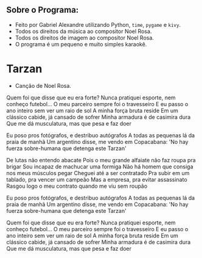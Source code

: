 
## Sobre o Programa:

- Feito por Gabriel Alexandre utilizando Python, `time`, `pygame` e `kivy`.
- Todos os direitos da música ao compositor Noel Rosa.
- Todos os direitos de imagem ao compositor Noel Rosa.
- O programa é um pequeno e muito simples karaokê.

# Tarzan

* Canção de Noel Rosa.

Quem foi que disse que eu era forte?
Nunca pratiquei esporte, nem conheço futebol...
O meu parceiro sempre foi o travesseiro
E eu passo o ano inteiro sem ver um raio de sol
A minha força bruta reside
Em um clássico cabide, já cansado de sofrer
Minha armadura é de casimira dura
Que me dá musculatura, mas que pesa e faz doer

Eu poso pros fotógrafos, e destribuo autógrafos
A todas as pequenas lá da praia de manhã
Um argentino disse, me vendo em Copacabana:
'No hay fuerza sobre-humana que detenga este Tarzan'

De lutas não entendo abacate
Pois o meu grande alfaiate não faz roupa pra brigar
Sou incapaz de machucar uma formiga
Não há homem que consiga nos meus músculos pegar
Cheguei até a ser contratado
Pra subir em um tablado, pra vencer um campeão
Mas a empresa, pra evitar assassinato
Rasgou logo o meu contrato quando me viu sem roupão

Eu poso pros fotógrafos, e destribuo autógrafos
A todas as pequenas lá da praia de manhã
Um argentino disse, me vendo em Copacabana:
'No hay fuerza sobre-humana que detenga este Tarzan'

Quem foi que disse que eu era forte?
Nunca pratiquei esporte, nem conheço futebol...
O meu parceiro sempre foi o travesseiro
E eu passo o ano inteiro sem ver um raio de sol
A minha força bruta reside
Em um clássico cabide, já cansado de sofrer
Minha armadura é de casimira dura
Que me dá musculatura, mas que pesa e faz doer
